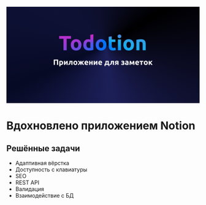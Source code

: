 ![](/public/og.jpg)

# Вдохновлено приложением Notion

## Решённые задачи

- Адаптивная вёрстка
- Доступность с клавиатуры
- SEO
- REST API
- Валидация
- Взаимодействие с БД

